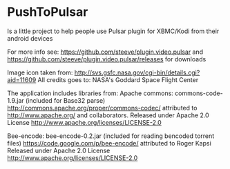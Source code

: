 PushToPulsar
============
Is a little project to help people use Pulsar plugin for XBMC/Kodi from their android devices

For more info see: https://github.com/steeve/plugin.video.pulsar and https://github.com/steeve/plugin.video.pulsar/releases for downloads

Image icon taken from: http://svs.gsfc.nasa.gov/cgi-bin/details.cgi?aid=11609
All credits goes to: NASA's Goddard Space Flight Center

The application includes libraries from:
Apache commons: commons-code-1.9.jar (included for Base32 parse)
http://commons.apache.org/proper/commons-codec/ attributed to http://www.apache.org/ and collaborators.
Released under Apache 2.0 License
http://www.apache.org/licenses/LICENSE-2.0

Bee-encode: bee-encode-0.2.jar (included for reading bencoded torrent files)
https://code.google.com/p/bee-encode/ attributed to Roger Kapsi
Released under Apache 2.0 License
http://www.apache.org/licenses/LICENSE-2.0